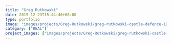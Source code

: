 ```yaml
---
title: "Greg Rutkowski"
date: 2019-12-23T15:44:46+08:00
type: portfolio
image: "images/projects/Greg-Rutkowski/greg-rutkowski-castle-defence-1920.jpg"
category: ["REAL"]
project_images: ["images/projects/Greg-Rutkowski/greg-rutkowski-castle-defence-1920.jpg"]
---
```

